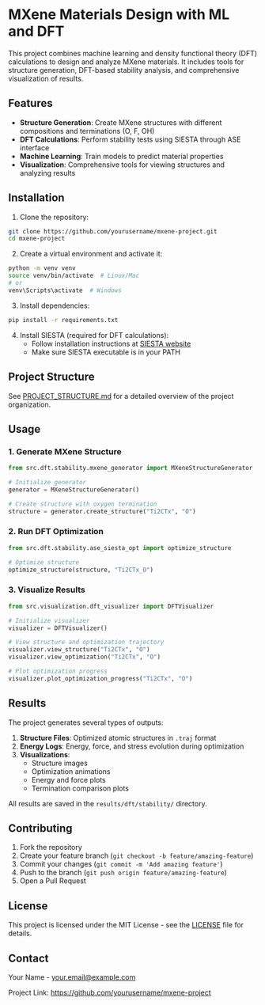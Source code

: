 # MXene Materials Design with ML and DFT

This project combines machine learning and density functional theory (DFT) calculations to design and analyze MXene materials. It includes tools for structure generation, DFT-based stability analysis, and comprehensive visualization of results.

## Features

- **Structure Generation**: Create MXene structures with different compositions and terminations (O, F, OH)
- **DFT Calculations**: Perform stability tests using SIESTA through ASE interface
- **Machine Learning**: Train models to predict material properties
- **Visualization**: Comprehensive tools for viewing structures and analyzing results

## Installation

1. Clone the repository:
```bash
git clone https://github.com/yourusername/mxene-project.git
cd mxene-project
```

2. Create a virtual environment and activate it:
```bash
python -m venv venv
source venv/bin/activate  # Linux/Mac
# or
venv\Scripts\activate  # Windows
```

3. Install dependencies:
```bash
pip install -r requirements.txt
```

4. Install SIESTA (required for DFT calculations):
   - Follow installation instructions at [SIESTA website](https://siesta-project.org/download/)
   - Make sure SIESTA executable is in your PATH

## Project Structure

See [PROJECT_STRUCTURE.md](PROJECT_STRUCTURE.md) for a detailed overview of the project organization.

## Usage

### 1. Generate MXene Structure

```python
from src.dft.stability.mxene_generator import MXeneStructureGenerator

# Initialize generator
generator = MXeneStructureGenerator()

# Create structure with oxygen termination
structure = generator.create_structure("Ti2CTx", "O")
```

### 2. Run DFT Optimization

```python
from src.dft.stability.ase_siesta_opt import optimize_structure

# Optimize structure
optimize_structure(structure, "Ti2CTx_O")
```

### 3. Visualize Results

```python
from src.visualization.dft_visualizer import DFTVisualizer

# Initialize visualizer
visualizer = DFTVisualizer()

# View structure and optimization trajectory
visualizer.view_structure("Ti2CTx", "O")
visualizer.view_optimization("Ti2CTx", "O")

# Plot optimization progress
visualizer.plot_optimization_progress("Ti2CTx", "O")
```

## Results

The project generates several types of outputs:

1. **Structure Files**: Optimized atomic structures in `.traj` format
2. **Energy Logs**: Energy, force, and stress evolution during optimization
3. **Visualizations**:
   - Structure images
   - Optimization animations
   - Energy and force plots
   - Termination comparison plots

All results are saved in the `results/dft/stability/` directory.

## Contributing

1. Fork the repository
2. Create your feature branch (`git checkout -b feature/amazing-feature`)
3. Commit your changes (`git commit -m 'Add amazing feature'`)
4. Push to the branch (`git push origin feature/amazing-feature`)
5. Open a Pull Request

## License

This project is licensed under the MIT License - see the [LICENSE](LICENSE) file for details.

## Contact

Your Name - your.email@example.com

Project Link: https://github.com/yourusername/mxene-project
